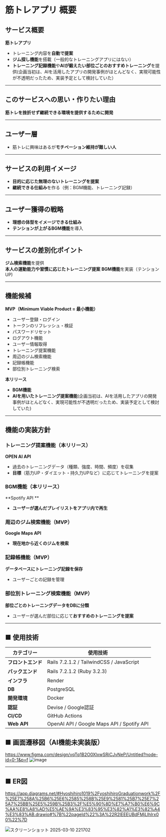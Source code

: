 # 筋トレアプリ 概要

##  サービス概要  
**筋トレアプリ**  
- トレーニング内容を**自動で提案**  
- **ジム探し機能**を搭載（一般的なトレーニングアプリにはない）  
- **トレーニング記録機能**や**AIが鍛えたい部位ごとのおすすめトレーニング**を提供(企画当初は、AIを活用したアプリの開発事例がほとんどなく、実現可能性が不透明だったため、実装予定として検討していた）  

---

##  このサービスへの思い・作りたい理由  
**筋トレを挫折せず継続できる環境を提供するために開発**  

---

##  ユーザー層  
- 筋トレに興味はあるが**モチベーション維持が難しい人**  

---

##  サービスの利用イメージ  
- **目的に応じた無理のないトレーニングを提案**  
- **継続できる仕組み**を作る（例：BGM機能、トレーニング記録）

---

##  ユーザー獲得の戦略  
- **理想の体型をイメージできる仕組み**  
- **テンションが上がるBGM機能**を導入  

---

##  サービスの差別化ポイント
  
 **ジム検索機能**を提供  
 **本人の運動能力や習慣に応じたトレーニング提案**
 **BGM機能**を実装（テンションUP)

---

##  機能候補  
 **MVP（Minimum Viable Product = 最小機能）**  
- ユーザー登録・ログイン  
- トークンのリフレッシュ・検証  
- パスワードリセット  
- ログアウト機能  
- ユーザー情報取得  
- トレーニング提案機能  
- 周辺のジム検索機能  
- 記録帳機能  
- 部位別トレーニング検索  

**本リリース** 
- **BGM機能**
- **AIを用いたトレーニング提案機能**(企画当初は、AIを活用したアプリの開発事例がほとんどなく、実現可能性が不透明だったため、実装予定として検討していた)
---

##  機能の実装方針  

###  トレーニング提案機能（本リリース）  
 **OPEN AI API**  
- 過去のトレーニングデータ（種類、強度、時間、頻度）を収集  
- **目標**（筋力UP・ダイエット・持久力UPなど）に応じてトレーニングを提案  

###  BGM機能（本リリース）  
 **Spotify API **  
- **ユーザーが選んだプレイリストをアプリ内で再生**  

### 周辺のジム検索機能（MVP）  
 **Google Maps API**  
- **現在地から近くのジムを検索**  

###  記録帳機能（MVP）  
 **データベースにトレーニング記録を保存**  
- ユーザーごとの記録を管理  

###  部位別トレーニング検索機能（MVP）  
 **部位ごとのトレーニングデータをDBに分類**  
- ユーザーが選んだ部位に応じて**おすすめのトレーニングを提案**  

---

## ■ 使用技術

| **カテゴリー** | **使用技術** |
|--------------|------------------------------------------|
| **フロントエンド** | Rails 7.2.1.2 / TailwindCSS / JavaScript |
| **バックエンド** | Rails 7.2.1.2 (Ruby 3.2.3) |
| **インフラ** | Render |
| **DB** |  PostgreSQL |
| **開発環境** | Docker |
| **認証** | Devise / Google認証 |
| **CI/CD** | GitHub Actions |
| **Web API** | OpenAI API / Google Maps API / Spotify API |

## ■ 画面遷移図（AI機能未実装版）
https://www.figma.com/design/vqTq1B2O0XlxwSRiCJvNeP/Untitled?node-id=0-1&p=f
![image](https://github.com/user-attachments/assets/56813032-2a49-4552-a5f2-b39bca91ce8a)


---

## ■ ER図

https://app.diagrams.net/#Hyoshihiro1019%2FyoshihiroGraduationwork%2F%25E7%258A%25B6%25E6%2585%258B%25E9%2581%25B7%25E7%25A7%25BB%25E5%259B%25B3%2F%E5%90%8D%E7%A7%B0%E6%9C%AA%E8%A8%AD%E5%AE%9A%E3%83%95%E3%82%A1%E3%82%A4%E3%83%AB.drawio#%7B%22pageId%22%3A%22R2lEEEUBdFMjLlhIrx00%22%7D

![スクリーンショット 2025-03-10 221702](https://github.com/user-attachments/assets/ce59cf70-d74c-431b-8d89-78cf1796bd73)

